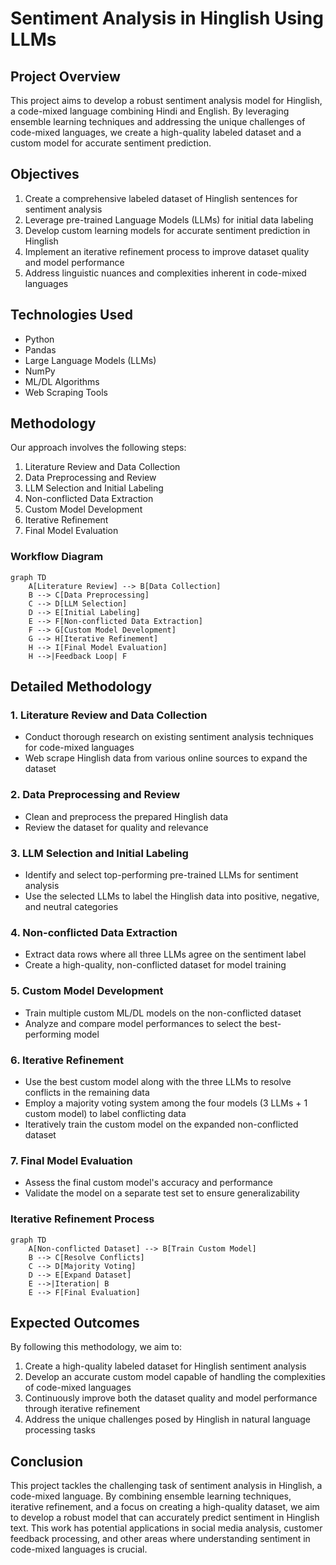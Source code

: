 # Sentiment Analysis in Hinglish Using LLMs

## Project Overview

This project aims to develop a robust sentiment analysis model for Hinglish, a code-mixed language combining Hindi and English. By leveraging ensemble learning techniques and addressing the unique challenges of code-mixed languages, we create a high-quality labeled dataset and a custom model for accurate sentiment prediction.

## Objectives

1. Create a comprehensive labeled dataset of Hinglish sentences for sentiment analysis
2. Leverage pre-trained Language Models (LLMs) for initial data labeling
3. Develop custom learning models for accurate sentiment prediction in Hinglish
4. Implement an iterative refinement process to improve dataset quality and model performance
5. Address linguistic nuances and complexities inherent in code-mixed languages

## Technologies Used

- Python
- Pandas
- Large Language Models (LLMs)
- NumPy
- ML/DL Algorithms
- Web Scraping Tools

## Methodology

Our approach involves the following steps:

1. Literature Review and Data Collection
2. Data Preprocessing and Review
3. LLM Selection and Initial Labeling
4. Non-conflicted Data Extraction
5. Custom Model Development
6. Iterative Refinement
7. Final Model Evaluation

### Workflow Diagram

```mermaid
graph TD
    A[Literature Review] --> B[Data Collection]
    B --> C[Data Preprocessing]
    C --> D[LLM Selection]
    D --> E[Initial Labeling]
    E --> F[Non-conflicted Data Extraction]
    F --> G[Custom Model Development]
    G --> H[Iterative Refinement]
    H --> I[Final Model Evaluation]
    H -->|Feedback Loop| F
```

## Detailed Methodology

### 1. Literature Review and Data Collection
- Conduct thorough research on existing sentiment analysis techniques for code-mixed languages
- Web scrape Hinglish data from various online sources to expand the dataset

### 2. Data Preprocessing and Review
- Clean and preprocess the prepared Hinglish data
- Review the dataset for quality and relevance

### 3. LLM Selection and Initial Labeling
- Identify and select top-performing pre-trained LLMs for sentiment analysis
- Use the selected LLMs to label the Hinglish data into positive, negative, and neutral categories

### 4. Non-conflicted Data Extraction
- Extract data rows where all three LLMs agree on the sentiment label
- Create a high-quality, non-conflicted dataset for model training

### 5. Custom Model Development
- Train multiple custom ML/DL models on the non-conflicted dataset
- Analyze and compare model performances to select the best-performing model

### 6. Iterative Refinement
- Use the best custom model along with the three LLMs to resolve conflicts in the remaining data
- Employ a majority voting system among the four models (3 LLMs + 1 custom model) to label conflicting data
- Iteratively train the custom model on the expanded non-conflicted dataset

### 7. Final Model Evaluation
- Assess the final custom model's accuracy and performance
- Validate the model on a separate test set to ensure generalizability

### Iterative Refinement Process

```mermaid
graph TD
    A[Non-conflicted Dataset] --> B[Train Custom Model]
    B --> C[Resolve Conflicts]
    C --> D[Majority Voting]
    D --> E[Expand Dataset]
    E -->|Iteration| B
    E --> F[Final Evaluation]
```

## Expected Outcomes

By following this methodology, we aim to:

1. Create a high-quality labeled dataset for Hinglish sentiment analysis
2. Develop an accurate custom model capable of handling the complexities of code-mixed languages
3. Continuously improve both the dataset quality and model performance through iterative refinement
4. Address the unique challenges posed by Hinglish in natural language processing tasks

## Conclusion

This project tackles the challenging task of sentiment analysis in Hinglish, a code-mixed language. By combining ensemble learning techniques, iterative refinement, and a focus on creating a high-quality dataset, we aim to develop a robust model that can accurately predict sentiment in Hinglish text. This work has potential applications in social media analysis, customer feedback processing, and other areas where understanding sentiment in code-mixed languages is crucial.

